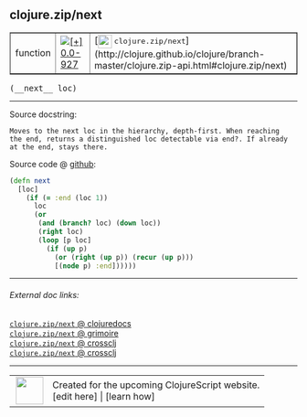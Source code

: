## clojure.zip/next



 <table border="1">
<tr>
<td>function</td>
<td><a href="https://github.com/cljsinfo/cljs-api-docs/tree/0.0-927"><img valign="middle" alt="[+] 0.0-927" title="Added in 0.0-927" src="https://img.shields.io/badge/+-0.0--927-lightgrey.svg"></a> </td>
<td>
[<img height="24px" valign="middle" src="http://i.imgur.com/1GjPKvB.png"> <samp>clojure.zip/next</samp>](http://clojure.github.io/clojure/branch-master/clojure.zip-api.html#clojure.zip/next)
</td>
</tr>
</table>


 <samp>
(__next__ loc)<br>
</samp>

---





Source docstring:

```
Moves to the next loc in the hierarchy, depth-first. When reaching
the end, returns a distinguished loc detectable via end?. If already
at the end, stays there.
```


Source code @ [github](https://github.com/clojure/clojurescript/blob/r2719/src/cljs/clojure/zip.cljs#L206-L219):

```clj
(defn next
  [loc]
    (if (= :end (loc 1))
      loc
      (or 
       (and (branch? loc) (down loc))
       (right loc)
       (loop [p loc]
         (if (up p)
           (or (right (up p)) (recur (up p)))
           [(node p) :end])))))
```

<!--
Repo - tag - source tree - lines:

 <pre>
clojurescript @ r2719
└── src
    └── cljs
        └── clojure
            └── <ins>[zip.cljs:206-219](https://github.com/clojure/clojurescript/blob/r2719/src/cljs/clojure/zip.cljs#L206-L219)</ins>
</pre>

-->

---



###### External doc links:

[`clojure.zip/next` @ clojuredocs](http://clojuredocs.org/clojure.zip/next)<br>
[`clojure.zip/next` @ grimoire](http://conj.io/store/v1/org.clojure/clojure/1.7.0-beta3/clj/clojure.zip/next/)<br>
[`clojure.zip/next` @ crossclj](http://crossclj.info/fun/clojure.zip/next.html)<br>
[`clojure.zip/next` @ crossclj](http://crossclj.info/fun/clojure.zip.cljs/next.html)<br>

---

 <table>
<tr><td>
<img valign="middle" align="right" width="48px" src="http://i.imgur.com/Hi20huC.png">
</td><td>
Created for the upcoming ClojureScript website.<br>
[edit here] | [learn how]
</td></tr></table>

[edit here]:https://github.com/cljsinfo/cljs-api-docs/blob/master/cljsdoc/clojure.zip/next.cljsdoc
[learn how]:https://github.com/cljsinfo/cljs-api-docs/wiki/cljsdoc-files

<!--

This information was too distracting to show to readers, but I'll leave it
commented here since it is helpful to:

- pretty-print the data used to generate this document
- and show how to retrieve that data



The API data for this symbol:

```clj
{:ns "clojure.zip",
 :name "next",
 :signature ["[loc]"],
 :history [["+" "0.0-927"]],
 :type "function",
 :full-name-encode "clojure.zip/next",
 :source {:code "(defn next\n  [loc]\n    (if (= :end (loc 1))\n      loc\n      (or \n       (and (branch? loc) (down loc))\n       (right loc)\n       (loop [p loc]\n         (if (up p)\n           (or (right (up p)) (recur (up p)))\n           [(node p) :end])))))",
          :title "Source code",
          :repo "clojurescript",
          :tag "r2719",
          :filename "src/cljs/clojure/zip.cljs",
          :lines [206 219]},
 :full-name "clojure.zip/next",
 :clj-symbol "clojure.zip/next",
 :docstring "Moves to the next loc in the hierarchy, depth-first. When reaching\nthe end, returns a distinguished loc detectable via end?. If already\nat the end, stays there."}

```

Retrieve the API data for this symbol:

```clj
;; from Clojure REPL
(require '[clojure.edn :as edn])
(-> (slurp "https://raw.githubusercontent.com/cljsinfo/cljs-api-docs/catalog/cljs-api.edn")
    (edn/read-string)
    (get-in [:symbols "clojure.zip/next"]))
```

-->
